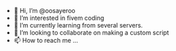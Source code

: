 - 👋 Hi, I’m @oosayeroo
- 👀 I’m interested in fivem coding
- 🌱 I’m currently learning from several servers.
- 💞️ I’m looking to collaborate on making a custom script
- 📫 How to reach me ...

<!---
oosayeroo/oosayeroo is a ✨ special ✨ repository because its `README.md` (this file) appears on your GitHub profile.
You can click the Preview link to take a look at your changes.
--->
